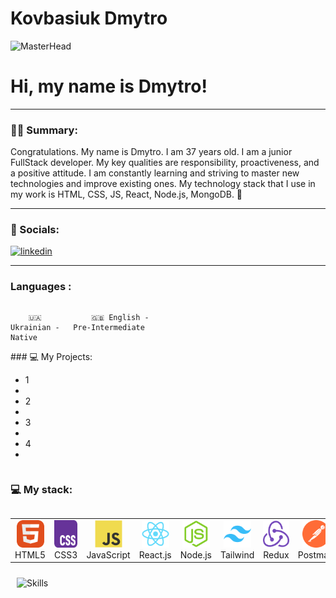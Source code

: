 # Kovbasiuk Dmytro
![MasterHead](https://media3.giphy.com/media/v1.Y2lkPTc5MGI3NjExZnIzbXVpNGR4YmcwMjNyMjk4Y2xwZmM0a2JrOWZmaHk2a214Nms0byZlcD12MV9pbnRlcm5hbF9naWZfYnlfaWQmY3Q9Zw/qgQUggAC3Pfv687qPC/giphy.gif)

# Hi, my name is Dmytro!

---

### :man_technologist: Summary:


Congratulations. My name is Dmytro. I am 37 years old. I am a junior FullStack developer. My key qualities are responsibility, proactiveness, and a positive attitude. I am constantly learning and striving to master new technologies and improve existing ones. My technology stack that I use in my work is HTML, CSS, JS, React, Node.js, MongoDB. 🌟



---

### 🤝 Socials:

  <div id="badges">
    <a href="https://www.linkedin.com/in/dmytro-kovbasiuk-b473002b9" target="_blank">
      <img src="https://cdn-icons-png.flaticon.com/512/2504/2504799.png" width="40" height="40" alt="linkedin" />
    </a>

  </div>

---
### Languages :

<div style="display: flex; align-items: flex-start; align: center">
<table  align="center">
  <tr>
    
        🇺🇦 Ukrainian - Native
        
  </tr>

  <tr>
    
        🇬🇧 English - Pre-Intermediate
        
  </tr>
</table>
</div>
### 💻 My Projects:
<div style="display: flex; align-items: flex-start; align: center">
  <ul>
    <li>1<li/>
      <li>2<li/>
        <li>3<li/>
          <li>4<li/>
    <ul/>
</div>

### 💻 My stack:
<div style="display: flex; align-items: flex-start; align: center">
  <table align="center">
    <tr>
      <td align="center" width="84">
        <img src="./images/01-html5.svg" alt="HTML5" width="44" height="44" />
        <br />HTML5
      </td>
      <td align="center" width="84">
        <img src="./images/02-css3.svg" alt="CSS3" width="44" height="44" />
        <br />CSS3
      </td>
      <td align="center" width="84">
        <img src="./images/03-javascript.svg" alt="JS" width="44" height="44" />
        <br />JavaScript
      </td>
      <td align="center" width="84">
        <img src="./images/06-react.svg" alt="React" width="44" height="44" />
        <br />React.js
      </td>
      <td align="center" width="84">
        <img src="./images/08-nodejs.svg" alt="Node.js" width="44" height="44" />
        <br />Node.js
      </td>
      <td align="center" width="86">
        <img src="./images/12-tailwind.svg" alt="Tailwind" width="44" height="44" />
        <br />Tailwind
      </td>
      <td align="center" width="86">
        <img src="./images/13-redux.svg" alt="Redux" width="44" height="44" />
        <br />Redux
      </td>
      <td align="center" width="84">
        <img src="./images/14-postman.svg" alt="Postman" width="44" height="44" />
        <br />Postman
      </td>
      <td align="center" width="84">
        <img src="./images/15-mongodb.svg" alt="MongoDB" width="44" height="44" />
        <br />MongoDB
      </td>
      <td align="center" width="84">
        <img src="./images/16-git.svg" alt="Git" width="44" height="44" />
        <br />Git
      </td>
      <td align="center" width="84">
        <img src="./images/17-vscode.svg" alt="Visual Studio Code" width="44" height="44" />
        <br />VSCode
      </td>
      <td align="center" width="84">
        <img src="./images/18-figma.svg" alt="Figma" width="44" height="44" />
        <br />Figma
      </td>
    </tr>
  </table>
</div>


<img style="margin: 10px" src="https://d1ub0o53i85pdh.cloudfront.net/uploads/2021/09/shutterstock_2034345302.jpg" alt="Skills" />
